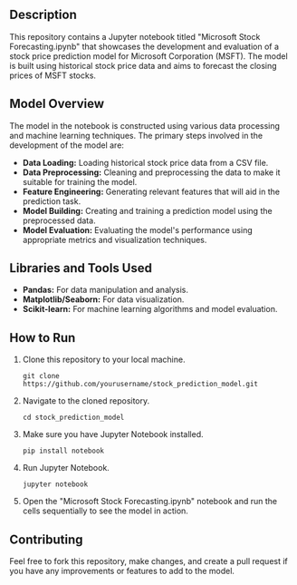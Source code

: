 ## Description

This repository contains a Jupyter notebook titled "Microsoft Stock Forecasting.ipynb" that showcases the development and evaluation of a stock price prediction model for Microsoft Corporation (MSFT). The model is built using historical stock price data and aims to forecast the closing prices of MSFT stocks.

## Model Overview

The model in the notebook is constructed using various data processing and machine learning techniques. The primary steps involved in the development of the model are:

- **Data Loading:** Loading historical stock price data from a CSV file.
- **Data Preprocessing:** Cleaning and preprocessing the data to make it suitable for training the model.
- **Feature Engineering:** Generating relevant features that will aid in the prediction task.
- **Model Building:** Creating and training a prediction model using the preprocessed data.
- **Model Evaluation:** Evaluating the model's performance using appropriate metrics and visualization techniques.

## Libraries and Tools Used

- **Pandas:** For data manipulation and analysis.
- **Matplotlib/Seaborn:** For data visualization.
- **Scikit-learn:** For machine learning algorithms and model evaluation.

## How to Run

1. Clone this repository to your local machine.
   ```
   git clone https://github.com/yourusername/stock_prediction_model.git
   ```
2. Navigate to the cloned repository.
   ```
   cd stock_prediction_model
   ```
3. Make sure you have Jupyter Notebook installed.
   ```
   pip install notebook
   ```
4. Run Jupyter Notebook.
   ```
   jupyter notebook
   ```
5. Open the "Microsoft Stock Forecasting.ipynb" notebook and run the cells sequentially to see the model in action.

## Contributing

Feel free to fork this repository, make changes, and create a pull request if you have any improvements or features to add to the model.
